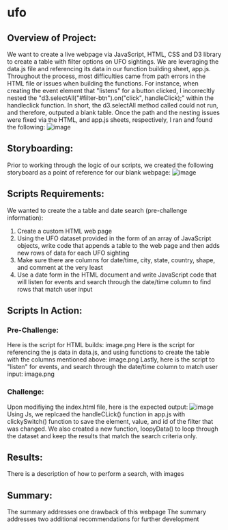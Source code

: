 # ufo
## Overview of Project: 
We want to create a live webpage via JavaScript, HTML, CSS and D3 library to create a table with filter options on UFO sightings. We are leveraging the data.js file and referencing its data in our function building sheet, app.js. 
Throughout the process, most difficulties came from path errors in the HTML file or issues when building the functions. 
For instance, when creating the event element that "listens" for a button clicked, I incorrecltly nested the "d3.selectAll("#filter-btn").on("click", handleClick);" within the handleclick function. 
In short, the d3.selectAll method called could not run, and therefore, outputed a blank table. 
Once the path and the nesting issues were fixed via the HTML, and app.js sheets, respectively, I ran and found the following: 
![image](https://user-images.githubusercontent.com/102266450/174498759-1a1b29f3-9fd8-427c-b91a-2dee89767fdc.png)

## Storyboarding: 
Prior to working through the logic of our scripts, we created the following storyboard as a point of reference for our blank webpage:
![image](https://user-images.githubusercontent.com/102266450/174499104-6c5c2f72-4478-4b01-9f67-d2ddbc802f8d.png)

## Scripts Requirements:
We wanted to create the a table and date search (pre-challenge information):
1. Create a custom HTML web page
2. Using the UFO dataset provided in the form of an array of JavaScript objects, write code that appends a table to the web page and then adds new rows of data for each UFO sighting
3. Make sure there are columns for date/time, city, state, country, shape, and comment at the very least
4. Use a date form in the HTML document and write JavaScript code that will listen for events and search through the date/time column to find rows that match user input

## Scripts In Action: 
### Pre-Challenge:
Here is the script for HTML builds: 
image.png
Here is the script for referencing the js data in data.js, and using functions to create the table with the columns mentioned above: 
image.png
Lastly, here is the script to "listen" for events, and search through the date/time column to match user input: 
image.png

### Challenge:
Upon modifiying the index.html file, here is the expected output: 
![image](https://user-images.githubusercontent.com/102266450/174499753-010327cf-8e5c-4927-899a-8a03889abda6.png)
Using Js, we replcaed the handleCLick() function in app.js with clickySwitch() function to save the element, value, and id of the filter that was changed. 
We also created a new function, loopyData() to loop through the dataset and keep the results that match the search criteria only. 

## Results:
There is a description of how to perform a search, with images

## Summary:
The summary addresses one drawback of this webpage
The summary addresses two additional recommendations for further development
